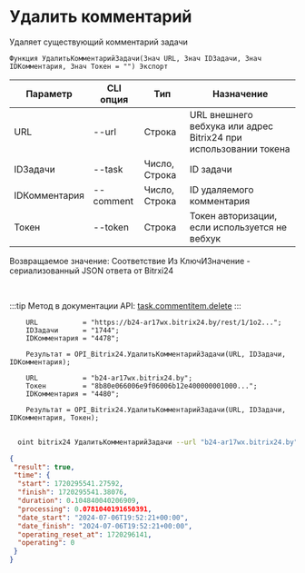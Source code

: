 ﻿---
sidebar_position: 5
---

# Удалить комментарий
 Удаляет существующий комментарий задачи



`Функция УдалитьКомментарийЗадачи(Знач URL, Знач IDЗадачи, Знач IDКомментария, Знач Токен = "") Экспорт`

  | Параметр | CLI опция | Тип | Назначение |
  |-|-|-|-|
  | URL | --url | Строка | URL внешнего вебхука или адрес Bitrix24 при использовании токена |
  | IDЗадачи | --task | Число, Строка | ID задачи |
  | IDКомментария | --comment | Число, Строка | ID удаляемого комментария |
  | Токен | --token | Строка | Токен авторизации, если используется не вебхук |

  
  Возвращаемое значение:   Соответствие Из КлючИЗначение - сериализованный JSON ответа от Bitrxi24

<br/>

:::tip
Метод в документации API: [task.commentitem.delete](https://dev.1c-bitrix.ru/rest_help/tasks/task/commentitem/delete.php)
:::
<br/>


```bsl title="Пример кода"
    URL           = "https://b24-ar17wx.bitrix24.by/rest/1/1o2...";
    IDЗадачи      = "1744";
    IDКомментария = "4478";

    Результат = OPI_Bitrix24.УдалитьКомментарийЗадачи(URL, IDЗадачи, IDКомментария);

    URL           = "b24-ar17wx.bitrix24.by";
    Токен         = "8b80e066006e9f06006b12e400000001000...";
    IDКомментария = "4480";

    Результат = OPI_Bitrix24.УдалитьКомментарийЗадачи(URL, IDЗадачи, IDКомментария, Токен);
```



```sh title="Пример команды CLI"
    
  oint bitrix24 УдалитьКомментарийЗадачи --url "b24-ar17wx.bitrix24.by" --task "504" --comment "1720" --token "56898d66006e9f06006b12e400000001000..."

```

```json title="Результат"
{
 "result": true,
 "time": {
  "start": 1720295541.27592,
  "finish": 1720295541.38076,
  "duration": 0.104840040206909,
  "processing": 0.0781040191650391,
  "date_start": "2024-07-06T19:52:21+00:00",
  "date_finish": "2024-07-06T19:52:21+00:00",
  "operating_reset_at": 1720296141,
  "operating": 0
 }
}
```
